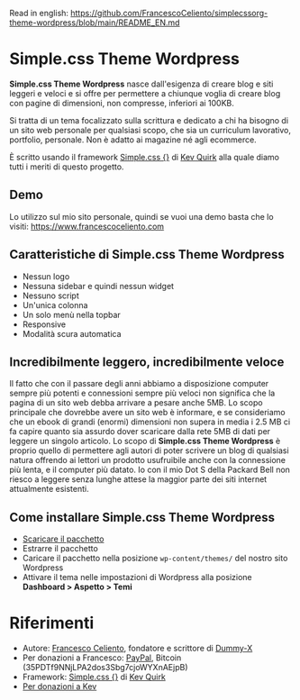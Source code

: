 Read in english: https://github.com/FrancescoCeliento/simplecssorg-theme-wordpress/blob/main/README_EN.md

# Simple.css Theme Wordpress
**Simple.css Theme Wordpress** nasce dall'esigenza di creare blog e siti leggeri e veloci e si offre per permettere a chiunque voglia di creare blog con pagine di dimensioni, non compresse, inferiori ai 100KB.

Si tratta di un tema focalizzato sulla scrittura e dedicato a chi ha bisogno di un sito web personale per qualsiasi scopo, che sia un curriculum lavorativo, portfolio, personale. Non è adatto ai magazine né agli ecommerce.

È scritto usando il framework [Simple.css {}](https://simplecss.org) di [Kev Quirk](https://kevq.uk) alla quale diamo tutti i meriti di questo progetto.

## Demo
Lo utilizzo sul mio sito personale, quindi se vuoi una demo basta che lo visiti: https://www.francescoceliento.com

## Caratteristiche di Simple.css Theme Wordpress
* Nessun logo
* Nessuna sidebar e quindi nessun widget
* Nessuno script
* Un'unica colonna
* Un solo menù nella topbar
* Responsive
* Modalità scura automatica

## Incredibilmente leggero, incredibilmente veloce
Il fatto che con il passare degli anni abbiamo a disposizione computer sempre più potenti e connessioni sempre più veloci non significa che la pagina di un sito web debba arrivare a pesare anche 5MB. Lo scopo principale che dovrebbe avere un sito web è informare, e se consideriamo che un ebook di grandi (enormi) dimensioni non supera in media i 2.5 MB ci fa capire quanto sia assurdo dover scaricare dalla rete 5MB di dati per leggere un singolo articolo.
Lo scopo di **Simple.css Theme Wordpress** è proprio quello di permettere agli autori di poter scrivere un blog di qualsiasi natura offrendo ai lettori un prodotto usufruibile anche con la connessione più lenta, e il computer più datato. Io con il mio Dot S della Packard Bell non riesco a leggere senza lunghe attese la maggior parte dei siti internet attualmente esistenti.

## Come installare Simple.css Theme Wordpress
* [Scaricare il pacchetto](https://github.com/FrancescoCeliento/simplecssorg-theme-wordpress/archive/main.zip)
* Estrarre il pacchetto
* Caricare il pacchetto nella posizione ``wp-content/themes/`` del nostro sito Wordpress
* Attivare il tema nelle impostazioni di Wordpress alla posizione **Dashboard > Aspetto > Temi**

# Riferimenti
* Autore: [Francesco Celiento](https://www.francescoceliento.com), fondatore e scrittore di [Dummy-X](https://www.selectallfromdual)
* Per donazioni a Francesco: [PayPal](https://paypal.me/francescoceliento), Bitcoin (35PDTf9NNjLPA2dos3Sbg7cjoWYXnAEjpB)
* Framework: [Simple.css {}](https://simplecss.org) di [Kev Quirk](https://kevq.uk)
* [Per donazioni a Kev](https://kevq.uk/buy-me-a-coffee)
